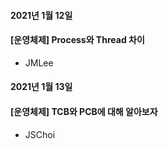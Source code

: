 
#### 2021년 1월 12일 
#### [운영체제] Process와 Thread 차이
- JMLee

#### 2021년 1월 13일 
#### [운영체제] TCB와 PCB에 대해 알아보자
- JSChoi




